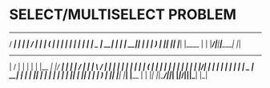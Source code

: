 # SELECT/MULTISELECT PROBLEM

   _____ ______ _      ______ _____ _______
  / ____|  ____| |    |  ____/ ____|__   __|
 | (___ | |__  | |    | |__ | |       | |
  \___ \|  __| | |    |  __|| |       | |
  ____) | |____| |____| |___| |____   | |
 |_____/|______|______|______\_____|  |_|

  __  __ _    _ _   _______ _____  _____ ______ _      ______ _____ _______
 |  \/  | |  | | | |__   __|_   _|/ ____|  ____| |    |  ____/ ____|__   __|
 | \  / | |  | | |    | |    | | | (___ | |__  | |    | |__ | |       | |
 | |\/| | |  | | |    | |    | |  \___ \|  __| | |    |  __|| |       | |
 | |  | | |__| | |____| |   _| |_ ____) | |____| |____| |___| |____   | |
 |_|  |_|\____/|______|_|  |_____|_____/|______|______|______\_____|  |_|

